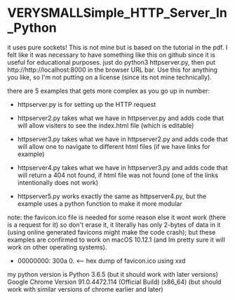 # VERYSMALLSimple_HTTP_Server_In_Python
it uses pure sockets!
This is not mine but is based on the tutorial in the pdf. I felt like it was necessary to have something like this on github since it is useful for educational purposes.  just do python3 httpserver.py, then put http://http://localhost:8000 in the browser URL bar. Use this for anything you like, so I'm not putting on a license (since its not mine technically).

there are 5 examples that gets more complex as you go up in number:

- httpserver.py is for setting up the HTTP request
- httpserver2.py takes what we have in httpserver.py and adds code that will allow visiters to see the index.html file (which is editable)
- httpserver3.py takes what we have in httpserver2.py and adds code that will allow one to navigate to different html files (if we have links for example)

- httpserver4.py takes what we have in httpserver3.py and adds code that will return a 404 not found, if html file was not found (one of the links intentionally does not work)

- httpserver5.py works exactly the same as httpserver4.py, but the example uses a python function to make it more modular

note: the favicon.ico file is needed for some reason else it wont work (there is a request for it) so don't erase it, it literally has only 2-bytes of data in it (using online generated favicons might make the code crash); but these examples are confirmed to work on macOS 10.12.1 (and Im pretty sure it will work on other operating systems).

- 00000000: 300a                                     0. <-- hex dump of favicon.ico using xxd


my python version is Python 3.6.5 (but it should work with later versions)
Google Chrome Version 91.0.4472.114 (Official Build) (x86_64) (but should work with similar versions of chrome earlier and later)
